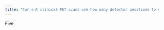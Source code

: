 ```yaml
---
title: "Current clinical PET scans use how many detector positions to cover the body?"
---
```

Five

